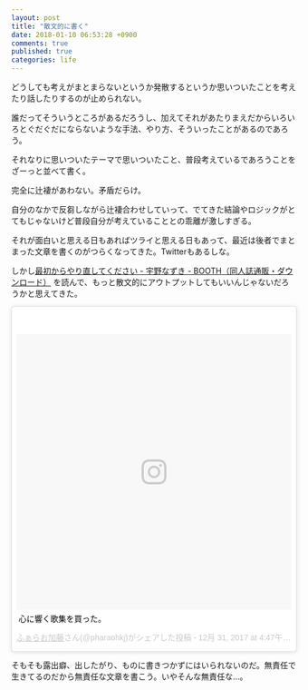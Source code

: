 ```yaml
---
layout: post
title: "散文的に書く"
date: 2018-01-10 06:53:28 +0900
comments: true
published: true
categories: life
---
```


どうしても考えがまとまらないというか発散するというか思いついたことを考えたり話したりするのが止められない。

誰だってそういうところがあるだろうし、加えてそれがあたりまえだからいろいろとぐだぐだにならないような手法、やり方、そういったことがあるのであろう。

それなりに思いついたテーマで思いついたこと、普段考えているであろうことをざーっと並べて書く。

完全に辻褄があわない。矛盾だらけ。

自分のなかで反芻しながら辻褄合わせしていって、でてきた結論やロジックがとてもじゃないけど普段自分が考えていることとの乖離が激しすぎる。

それが面白いと思える日もあればツライと思える日もあって、最近は後者でまとまった文章を書くのがつらくなってきた。Twitterもあるしな。

しかし[最初からやり直してください - 宇野なずき - BOOTH（同人誌通販・ダウンロード）](https://unonazuki.booth.pm/items/698048) を読んで、もっと散文的にアウトプットしてもいいんじゃないだろうかと思えてきた。

<blockquote class="instagram-media" data-instgrm-captioned data-instgrm-permalink="https://www.instagram.com/p/BdXf3oslgwO/" data-instgrm-version="8" style=" background:#FFF; border:0; border-radius:3px; box-shadow:0 0 1px 0 rgba(0,0,0,0.5),0 1px 10px 0 rgba(0,0,0,0.15); margin: 1px; max-width:658px; padding:0; width:99.375%; width:-webkit-calc(100% - 2px); width:calc(100% - 2px);"><div style="padding:8px;"> <div style=" background:#F8F8F8; line-height:0; margin-top:40px; padding:50.0% 0; text-align:center; width:100%;"> <div style=" background:url(data:image/png;base64,iVBORw0KGgoAAAANSUhEUgAAACwAAAAsCAMAAAApWqozAAAABGdBTUEAALGPC/xhBQAAAAFzUkdCAK7OHOkAAAAMUExURczMzPf399fX1+bm5mzY9AMAAADiSURBVDjLvZXbEsMgCES5/P8/t9FuRVCRmU73JWlzosgSIIZURCjo/ad+EQJJB4Hv8BFt+IDpQoCx1wjOSBFhh2XssxEIYn3ulI/6MNReE07UIWJEv8UEOWDS88LY97kqyTliJKKtuYBbruAyVh5wOHiXmpi5we58Ek028czwyuQdLKPG1Bkb4NnM+VeAnfHqn1k4+GPT6uGQcvu2h2OVuIf/gWUFyy8OWEpdyZSa3aVCqpVoVvzZZ2VTnn2wU8qzVjDDetO90GSy9mVLqtgYSy231MxrY6I2gGqjrTY0L8fxCxfCBbhWrsYYAAAAAElFTkSuQmCC); display:block; height:44px; margin:0 auto -44px; position:relative; top:-22px; width:44px;"></div></div> <p style=" margin:8px 0 0 0; padding:0 4px;"> <a href="https://www.instagram.com/p/BdXf3oslgwO/" style=" color:#000; font-family:Arial,sans-serif; font-size:14px; font-style:normal; font-weight:normal; line-height:17px; text-decoration:none; word-wrap:break-word;" target="_blank">心に響く歌集を買った。</a></p> <p style=" color:#c9c8cd; font-family:Arial,sans-serif; font-size:14px; line-height:17px; margin-bottom:0; margin-top:8px; overflow:hidden; padding:8px 0 7px; text-align:center; text-overflow:ellipsis; white-space:nowrap;"><a href="https://www.instagram.com/pharaohkj/" style=" color:#c9c8cd; font-family:Arial,sans-serif; font-size:14px; font-style:normal; font-weight:normal; line-height:17px;" target="_blank"> ふぁらお加藤</a>さん(@pharaohkj)がシェアした投稿 - <time style=" font-family:Arial,sans-serif; font-size:14px; line-height:17px;" datetime="2017-12-31T12:47:41+00:00">12月 31, 2017 at 4:47午前 PST</time></p></div></blockquote> <script async defer src="//platform.instagram.com/en_US/embeds.js"></script>

そもそも露出癖、出したがり、ものに書きつかずにはいられないのだ。無責任で生きてるのだから無責任な文章を書こう。いやそんな無責任な…。
